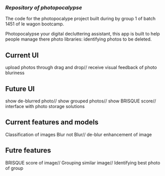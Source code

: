 ### __*Repository of photopocalypse*__
The code for the photopocalype project built during by group 1 of 
batch 1451 of le wagon bootcamp. 

Photopocalypse your digital decluttering assistant, this app is built to help people manage there photo libraries: identifying photos to be deleted.

## Current UI
upload photos through drag and drop//
receive visual feedback of photo bluriness

## Future UI
show de-blurred photo//
show grouped photos//
show BRISQUE score//
interface with photo storage solutions

## Current features and models
Classification of images Blur not Blur//
de-blur enhancement of image



## Futre features
BRISQUE score of image//
Grouping similar image//
Identifying best photo of group
